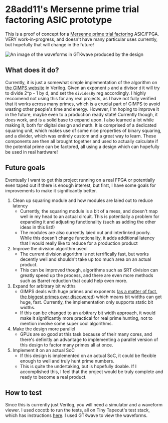 # 28add11's Mersenne prime trial factoring ASIC prototype
This is a proof of concept for a [Mersenne prime trial factoring](https://www.mersenne.org/various/math.php#trial_factoring) ASIC/FPGA.
VERY work-in-progress, and doesn't have many particular uses currently, but hopefully that will change in the future!

![An image of the waveforms in GTKwave produced by the design](https://cloud-6413ryc5u-hack-club-bot.vercel.app/0mersennefactor.png)

## What does it do?
Currently, it is just a somewhat simple implementation of the algorithm on [the GIMPS website](https://www.mersenne.org/various/math.php#trial_factoring) in Verilog. Given an exponent `p` and a divisor `d` it will try to divide 2^p - 1 by d, and set the `dividesBy` reg accordingly.
I highly reccomend not using this for any real projects, as I have not fully verified that it works across many primes, which is a crucial part of GIMPS to avoid wasting other people's time and energy. However, I'm hoping to improve it in the future, maybe even to a production ready state!
Currently though, it does work, and is a solid base to expand upon. I also learned a lot while making it, both for digital design and math. 
It is comprised of a dedicated squaring unit, which makes use of some nice properties of binary squaring, and a divider, which was entirely custom and a great way to learn.
These components are then all brought together and used to actually calculate if the potential prime can be factored, all using a design which can hopefully be used in real hardware!

## Future goals
Eventually I want to get this project running on a real FPGA or potentially even taped out if there is enough interest, but first, I have some goals for improvements to make it significantly better.
1. Clean up squaring module and how modules are laied out to reduce latency
   - Currently, the squaring module is a bit of a mess, and doesn't map well in my head to an actual circuit. This is potentially a problem for expanding it and adjusting functionality (such as adding the other ideas in this list!)
   - The modules are also currently laied out and interlinked poorly. While this doesn't change functionality, it adds additional latency that I would really like to reduce for a production product
2. Improve the division algorithm used
   - The current division algorithm is not terrifically fast, but works decently well and shouldn't take up too much area on an actual product.
   - This can be improved though, algorithms such as SRT division can greatly speed up the process, and there are even more methods such as Barret reduction that could help even more.
3. Expand for arbitrary bit widths
   - GIMPS deals with huge primes and exponents ([as a matter of fact, the biggest primes ever discovered](https://www.mersenne.org/primes/?press=M136279841)) which means bit widths can get huge, fast. Currently, the implementation only supports static bit widths.
   - If this can be changed to an arbitrary bit width approach, it would make it significantly more practical for real prime hunting, not to mention involve some super cool algorithms.
4. Make the design more parallel
   - GPUs are so good at this task because of their many cores, and there's definitly an advantage to implementing a parallel version of this design to factor many primes all at once.
5. Implement it on an actual SoC
   - If this design is implemented on an actual SoC, it could be flexible enough to well and truly hunt prime numbers.
   - This is quite the undertaking, but is hopefully doable. If I accomplished this, I feel that the project would be truly complete and ready to become a real product.

## How to test
Since this is currently just Verilog, you will need a simulator and a waveform viewer. I used cocotb to run the tests, all on Tiny Tapeout's test stack, which has instructions [here](https://tinytapeout.com/hdl/testing/). I used GTKwave to view the waveforms.
